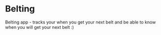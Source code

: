 # Belting
Belting app - tracks your when you get your next belt and be able to know when you will get your next belt :)
